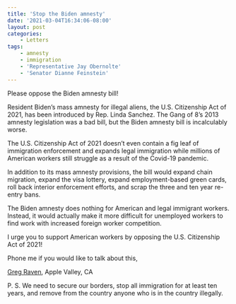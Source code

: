 ```yaml
---
title: 'Stop the Biden amnesty'
date: '2021-03-04T16:34:06-08:00'
layout: post
categories:
    - Letters
tags:
    - amnesty
    - immigration
    - 'Representative Jay Obernolte'
    - 'Senator Dianne Feinstein'
---
```


Please oppose the Biden amnesty bill!

Resident Biden’s mass amnesty for illegal aliens, the U.S. Citizenship Act of 2021, has been introduced by Rep. Linda Sanchez. The Gang of 8’s 2013 amnesty legislation was a bad bill, but the Biden amnesty bill is incalculably worse.

The U.S. Citizenship Act of 2021 doesn’t even contain a fig leaf of immigration enforcement and expands legal immigration while millions of American workers still struggle as a result of the Covid-19 pandemic.

In addition to its mass amnesty provisions, the bill would expand chain migration, expand the visa lottery, expand employment-based green cards, roll back interior enforcement efforts, and scrap the three and ten year re-entry bans.

The Biden amnesty does nothing for American and legal immigrant workers. Instead, it would actually make it more difficult for unemployed workers to find work with increased foreign worker competition.

I urge you to support American workers by opposing the U.S. Citizenship Act of 2021!

Phone me if you would like to talk about this,

[Greg Raven](https://www.gregraven.org/), Apple Valley, CA

P. S. We need to secure our borders, stop all immigration for at least ten years, and remove from the country anyone who is in the country illegally.